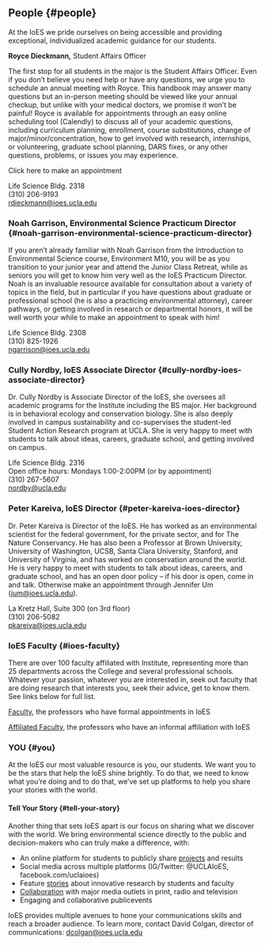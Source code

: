 ## **People** {#people}

At the IoES we pride ourselves on being accessible and providing exceptional, individualized academic guidance for our students.

**Royce Dieckmann,** Student Affairs Officer

The first stop for all students in the major is the Student Affairs Officer. Even if you don’t believe you need help or have any questions, we urge you to schedule an annual meeting with Royce. This handbook may answer many questions but an in-person meeting should be viewed like your annual checkup, but unlike with your medical doctors, we promise it won’t be painful! Royce is available for appointments through an easy online scheduling tool \(Calendly\) to discuss all of your academic questions, including curriculum planning, enrollment, course substitutions, change of major/minor/concentration, how to get involved with research, internships, or volunteering, graduate school planning, DARS fixes, or any other questions, problems, or issues you may experience.

Click here to make an appointment

Life Science Bldg. 2318  
\(310\) 206-9193  
rdieckmann@ioes.ucla.edu

### **Noah Garrison**, Environmental Science Practicum Director {#noah-garrison-environmental-science-practicum-director}

If you aren’t already familiar with Noah Garrison from the Introduction to Environmental Science course, Environment M10, you will be as you transition to your junior year and attend the Junior Class Retreat, while as seniors you will get to know him very well as the IoES Practicum Director. Noah is an invaluable resource available for consultation about a variety of topics in the field, but in particular if you have questions about graduate or professional school \(he is also a practicing environmental attorney\), career pathways, or getting involved in research or departmental honors, it will be well worth your while to make an appointment to speak with him!

Life Science Bldg. 2308  
\(310\) 825-1926  
ngarrison@ioes.ucla.edu

### **Cully Nordby,** IoES Associate Director {#cully-nordby-ioes-associate-director}

Dr. Cully Nordby is Associate Director of the IoES, she oversees all academic programs for the Institute including the BS major. Her background is in behavioral ecology and conservation biology. She is also deeply involved in campus sustainability and co-supervises the student-led Student Action Research program at UCLA. She is very happy to meet with students to talk about ideas, careers, graduate school, and getting involved on campus.

Life Science Bldg. 2316  
Open office hours: Mondays 1:00-2:00PM \(or by appointment\)  
\(310\) 267-5607  
nordby@ucla.edu

### **Peter Kareiva,** IoES Director {#peter-kareiva-ioes-director}

Dr. Peter Kareiva is Director of the IoES. He has worked as an environmental scientist for the federal government, for the private sector, and for The Nature Conservancy. He has also been a Professor at Brown University, University of Washington, UCSB, Santa Clara University, Stanford, and University of Virginia, and has worked on conservation around the world. He is very happy to meet with students to talk about ideas, careers, and graduate school, and has an open door policy – if his door is open, come in and talk. Otherwise make an appointment through Jennifer Um \(jum@ioes.ucla.edu\).

La Kretz Hall, Suite 300 \(on 3rd floor\)  
\(310\) 206-5082  
pkareiva@ioes.ucla.edu

### **IoES Faculty** {#ioes-faculty}

There are over 100 faculty affiliated with Institute, representing more than 25 departments across the College and several professional schools. Whatever your passion, whatever you are interested in, seek out faculty that are doing research that interests you, seek their advice, get to know them. See links below for full list.

[Faculty](https://www.ioes.ucla.edu/people/?ioesrole=faculty), the professors who have formal appointments in IoES

[Affiliated Faculty](https://www.ioes.ucla.edu/people/?ioesrole=affiliate-faculty), the professors who have an informal affiliation with IoES

### **YOU** {#you}

At the IoES our most valuable resource is you, our students. We want you to be the stars that help the IoES shine brightly. To do that, we need to know what you’re doing and to do that, we’ve set up platforms to help you share your stories with the world.

#### Tell Your Story {#tell-your-story}

Another thing that sets IoES apart is our focus on sharing what we discover with the world. We bring environmental science directly to the public and decision-makers who can truly make a difference, with:

* An online platform for students to publicly share [projects](https://www.ioes.ucla.edu/projects/?ioesyear=&ioestype=practicum-project&ioestopic=&Submit=Submit) and results
* Social media across multiple platforms \(IG/Twitter: @UCLAIoES, facebook.com/uclaioes\)
* Feature [stories](https://www.ioes.ucla.edu/magazine/) about innovative research by students and faculty
* [Collaboration](https://www.ioes.ucla.edu/in-the-news/) with major media outlets in print, radio and television
* Engaging and collaborative publicevents

IoES provides multiple avenues to hone your communications skills and reach a broader audience. To learn more, contact David Colgan, director of communications: dcolgan@ioes.ucla.edu

